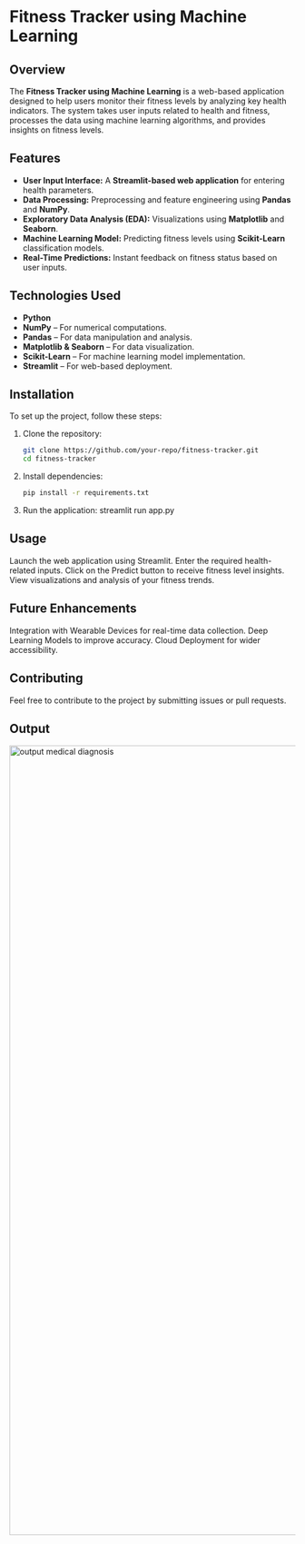 # Fitness Tracker using Machine Learning

## Overview
The **Fitness Tracker using Machine Learning** is a web-based application designed to help users monitor their fitness levels by analyzing key health indicators. The system takes user inputs related to health and fitness, processes the data using machine learning algorithms, and provides insights on fitness levels.

## Features
- **User Input Interface:** A **Streamlit-based web application** for entering health parameters.
- **Data Processing:** Preprocessing and feature engineering using **Pandas** and **NumPy**.
- **Exploratory Data Analysis (EDA):** Visualizations using **Matplotlib** and **Seaborn**.
- **Machine Learning Model:** Predicting fitness levels using **Scikit-Learn** classification models.
- **Real-Time Predictions:** Instant feedback on fitness status based on user inputs.

## Technologies Used
- **Python**
- **NumPy** – For numerical computations.
- **Pandas** – For data manipulation and analysis.
- **Matplotlib & Seaborn** – For data visualization.
- **Scikit-Learn** – For machine learning model implementation.
- **Streamlit** – For web-based deployment.

## Installation
To set up the project, follow these steps:

1. Clone the repository:
   ```sh
   git clone https://github.com/your-repo/fitness-tracker.git
   cd fitness-tracker
2. Install dependencies:
   ```sh
   pip install -r requirements.txt
3. Run the application:
   streamlit run app.py

## Usage
Launch the web application using Streamlit.
Enter the required health-related inputs.
Click on the Predict button to receive fitness level insights.
View visualizations and analysis of your fitness trends.

## Future Enhancements
Integration with Wearable Devices for real-time data collection.
Deep Learning Models to improve accuracy.
Cloud Deployment for wider accessibility.

## Contributing
Feel free to contribute to the project by submitting issues or pull requests.

## Output

<img width="1391" alt="output medical diagnosis" src="https://github.com/user-attachments/assets/82cf2c7e-aee9-4b47-99cd-9e8504ac0ce1" />
